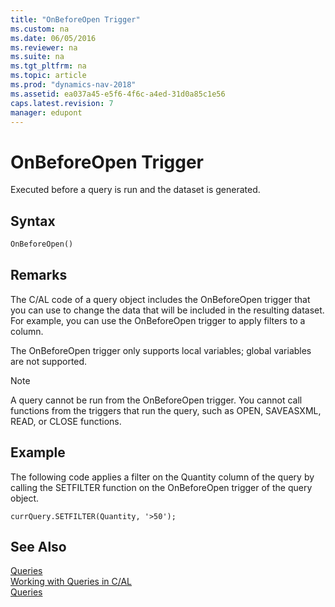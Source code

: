 ```yaml
---
title: "OnBeforeOpen Trigger"
ms.custom: na
ms.date: 06/05/2016
ms.reviewer: na
ms.suite: na
ms.tgt_pltfrm: na
ms.topic: article
ms.prod: "dynamics-nav-2018"
ms.assetid: ea037a45-e5f6-4f6c-a4ed-31d0a85c1e56
caps.latest.revision: 7
manager: edupont
---
```

# OnBeforeOpen Trigger
Executed before a query is run and the dataset is generated.  

## Syntax  

```vb  
OnBeforeOpen()  
```  

## Remarks  
 The C/AL code of a query object includes the OnBeforeOpen trigger that you can use to change the data that will be included in the resulting dataset. For example, you can use the OnBeforeOpen trigger to apply filters to a column.  

 The OnBeforeOpen trigger only supports local variables; global variables are not supported.  

> [!NOTE]  
>  A query cannot be run from the OnBeforeOpen trigger. You cannot call functions from the triggers that run the query, such as OPEN, SAVEASXML, READ, or CLOSE functions.  

## Example  
 The following code applies a filter on the Quantity column of the query by calling the SETFILTER function on the OnBeforeOpen trigger of the query object.  

```  
currQuery.SETFILTER(Quantity, '>50');  
```  

## See Also  
 [Queries](Queries.md)   
 [Working with Queries in C/AL](Working-with-Queries-in-C-AL.md)   
 [Queries](Queries.md)

